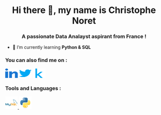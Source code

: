 <h1 align="center">Hi there 👋, my name is Christophe Noret</h1>
<h3 align="center">A passionate Data Analayst aspirant from France !</h3>


- 🌱 I’m currently learning **Python & SQL**

<h3 align="left">You can also find me on :</h3>
<p align="left">
<a href="https://www.linkedin.com/in/cnoret)" target="blank"><img align="center" src="https://github.com/cnoret/Portfolio/blob/main/images/linked-in-alt.svg" alt="sachin7409" height="30" width="40" /></a>
<a href="https://twitter.com/noret_c" target="blank"><img align="center" src="https://github.com/cnoret/Portfolio/blob/main/images/twitter.svg" alt="iamsachin7409" height="30" width="40" /></a>
<a href="https://www.kaggle.com/christophenoret" target="blank"><img align="center" src="https://github.com/cnoret/Portfolio/blob/main/images/kaggle.svg" alt="sstarlord" height="30" width="40" /></a>
</p>

<h3 align="left">Tools and Languages :</h3>
<p align="left"></a> <a href="https://www.mysql.com/" target="_blank"> <img src="https://github.com/cnoret/Portfolio/blob/main/images/mysql-original-wordmark.svg" alt="mysql" width="40" height="40"/> </a></a> <a href="https://www.python.org" target="_blank"> <img src="https://github.com/cnoret/Portfolio/blob/main/images/python-original.svg" alt="python" width="40" height="40"/></a></p>
